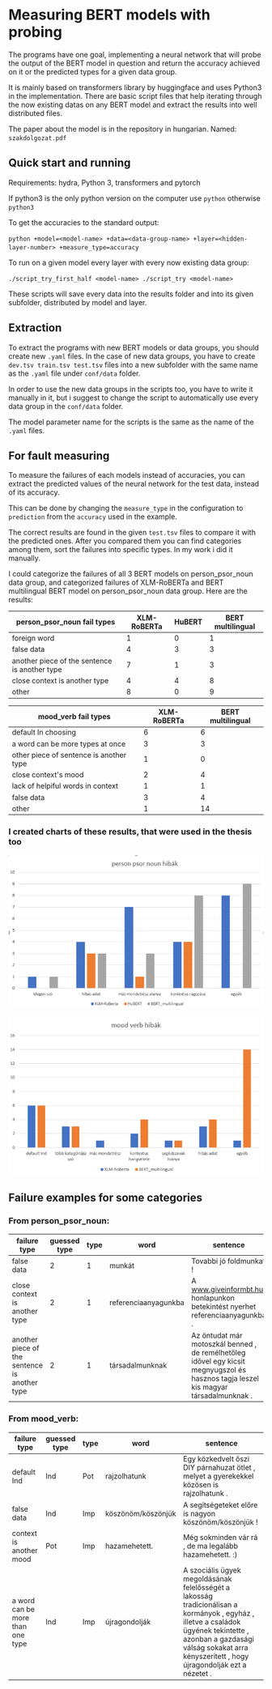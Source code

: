 # Measuring BERT models with probing

The programs have one goal, implementing a neural network that will probe the output of the BERT model in question and return the accuracy achieved on it or the predicted types for a given data group.

It is mainly based on transformers library by huggingface and uses Python3 in the implementation. There are basic script files that help iterating through the now existing datas on any BERT model and extract the results into well distributed files.

The paper about the model is in the repository in hungarian. Named: `szakdolgozat.pdf`

## Quick start and running

Requirements: hydra, Python 3, transformers and pytorch

If python3 is the only python version on the computer use `python` otherwise `python3`

To get the accuracies to the standard output:

`python +model=<model-name> +data=<data-group-name> +layer=<hidden-layer-number> +measure_type=accuracy `

To run on a given model every layer with every now existing data group:

`./script_try_first_half <model-name>
./script_try <model-name>`

These scripts will save every data into the results folder and into its given subfolder, distributed by model and layer.

## Extraction

To extract the programs with new BERT models or data groups, you should create new `.yaml` files.
In the case of new data groups, you have to create `dev.tsv train.tsv test.tsv` files into a new subfolder with the same name as the `.yaml` file under `conf/data` folder.

In order to use the new data groups in the scripts too, you have to write it manually in it, but i suggest to change the script to automatically use every data group in the `conf/data` folder.

The model parameter name for the scripts is the same as the name of the `.yaml` files.

## For fault measuring

To measure the failures of each models instead of accuracies, you can extract the predicted values of the neural network for the test data, instead of its accuracy.

This can be done by changing the `measure_type` in the configuration to `prediction` from the `accuracy` used in the example.

The correct results are found in the given `test.tsv` files to compare it with the predicted ones. After you compared them you can find categories among them, sort the failures into specific types. In my work i did it manually.

I could categorize the failures of all 3 BERT models on person_psor_noun data group, and categorized failures of XLM-RoBERTa and BERT multilingual BERT model on person_psor_noun data group. Here are the results:

person_psor_noun fail types | XLM-RoBERTa | HuBERT | BERT multilingual
---------- | ---------- | ---------- | ----------
foreign word | 1 | 0 | 1
false data | 4 | 3 | 3
another piece of the sentence is another type | 7 | 1 | 3
close context is another type | 4 | 4 | 8
other | 8 | 0 | 9

mood_verb fail types | XLM-RoBERTa | BERT multilingual
---------- | ---------- | ----------
default In choosing | 6 | 6
a word can be more types at once | 3 | 3
other piece of sentence is another type | 1 | 0
close context's mood | 2 | 4
lack of helpiful words in context | 1 | 1
false data | 3 | 4
other | 1 | 14

### I created charts of these results, that were used in the thesis too

![](person_psor_fail.PNG)

![](mood_verb_fail.PNG)

## Failure examples for some categories

### From person_psor_noun:

failure type | guessed type | type | word | sentence
---------- | ---------- | ---------- | ---------- | ----------
false data | 2 | 1 | munkát | Tovabbi jó foldmunkat !
close context is another type | 2 | 1 | referenciaanyagunkba | A www.giveinformbt.hu honlapunkon betekintést nyerhet referenciaanyagunkba .
another piece of the sentence is another type | 2 | 1 | társadalmunknak | Az öntudat már motoszkál benned , de remélhetőleg idővel egy kicsit megnyugszol és hasznos tagja leszel kis magyar társadalmunknak .

### From mood_verb:

failure type | guessed type | type | word | sentence
---------- | ---------- | ---------- | ---------- | ----------
default Ind | Ind | Pot | rajzolhatunk | Egy közkedvelt őszi DIY párnahuzat ötlet , melyet a gyerekekkel közösen is rajzolhatunk .
false data | Ind | Imp | köszönöm/köszönjük | A segítségeteket előre is nagyon köszönöm/köszönjük !
context is another mood | Pot | Imp | hazamehetett. | Még sokminden vár rá , de ma legalább hazamehetett. :)
a word can be more than one type | Ind | Imp | újragondolják | A szociális ügyek megoldásának felelősségét a lakosság tradicionálisan a kormányok , egyház , illetve a családok ügyének tekintette , azonban a gazdasági válság sokakat arra kényszerített , hogy újragondolják ezt a nézetet .

